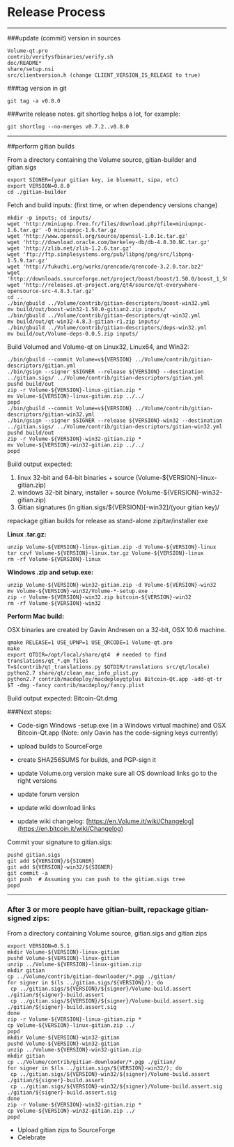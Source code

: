 Release Process
====================

* * *

###update (commit) version in sources


	Volume-qt.pro
	contrib/verifysfbinaries/verify.sh
	doc/README*
	share/setup.nsi
	src/clientversion.h (change CLIENT_VERSION_IS_RELEASE to true)

###tag version in git

	git tag -a v0.8.0

###write release notes. git shortlog helps a lot, for example:

	git shortlog --no-merges v0.7.2..v0.8.0

* * *

##perform gitian builds

 From a directory containing the Volume source, gitian-builder and gitian.sigs
  
	export SIGNER=(your gitian key, ie bluematt, sipa, etc)
	export VERSION=0.8.0
	cd ./gitian-builder

 Fetch and build inputs: (first time, or when dependency versions change)

	mkdir -p inputs; cd inputs/
	wget 'http://miniupnp.free.fr/files/download.php?file=miniupnpc-1.6.tar.gz' -O miniupnpc-1.6.tar.gz
	wget 'http://www.openssl.org/source/openssl-1.0.1c.tar.gz'
	wget 'http://download.oracle.com/berkeley-db/db-4.8.30.NC.tar.gz'
	wget 'http://zlib.net/zlib-1.2.6.tar.gz'
	wget 'ftp://ftp.simplesystems.org/pub/libpng/png/src/libpng-1.5.9.tar.gz'
	wget 'http://fukuchi.org/works/qrencode/qrencode-3.2.0.tar.bz2'
	wget 'http://downloads.sourceforge.net/project/boost/boost/1.50.0/boost_1_50_0.tar.bz2'
	wget 'http://releases.qt-project.org/qt4/source/qt-everywhere-opensource-src-4.8.3.tar.gz'
	cd ..
	./bin/gbuild ../Volume/contrib/gitian-descriptors/boost-win32.yml
	mv build/out/boost-win32-1.50.0-gitian2.zip inputs/
	./bin/gbuild ../Volume/contrib/gitian-descriptors/qt-win32.yml
	mv build/out/qt-win32-4.8.3-gitian-r1.zip inputs/
	./bin/gbuild ../Volume/contrib/gitian-descriptors/deps-win32.yml
	mv build/out/Volume-deps-0.0.5.zip inputs/

 Build Volumed and Volume-qt on Linux32, Linux64, and Win32:
  
	./bin/gbuild --commit Volume=v${VERSION} ../Volume/contrib/gitian-descriptors/gitian.yml
	./bin/gsign --signer $SIGNER --release ${VERSION} --destination ../gitian.sigs/ ../Volume/contrib/gitian-descriptors/gitian.yml
	pushd build/out
	zip -r Volume-${VERSION}-linux-gitian.zip *
	mv Volume-${VERSION}-linux-gitian.zip ../../
	popd
	./bin/gbuild --commit Volume=v${VERSION} ../Volume/contrib/gitian-descriptors/gitian-win32.yml
	./bin/gsign --signer $SIGNER --release ${VERSION}-win32 --destination ../gitian.sigs/ ../Volume/contrib/gitian-descriptors/gitian-win32.yml
	pushd build/out
	zip -r Volume-${VERSION}-win32-gitian.zip *
	mv Volume-${VERSION}-win32-gitian.zip ../../
	popd

  Build output expected:

  1. linux 32-bit and 64-bit binaries + source (Volume-${VERSION}-linux-gitian.zip)
  2. windows 32-bit binary, installer + source (Volume-${VERSION}-win32-gitian.zip)
  3. Gitian signatures (in gitian.sigs/${VERSION}[-win32]/(your gitian key)/

repackage gitian builds for release as stand-alone zip/tar/installer exe

**Linux .tar.gz:**

	unzip Volume-${VERSION}-linux-gitian.zip -d Volume-${VERSION}-linux
	tar czvf Volume-${VERSION}-linux.tar.gz Volume-${VERSION}-linux
	rm -rf Volume-${VERSION}-linux

**Windows .zip and setup.exe:**

	unzip Volume-${VERSION}-win32-gitian.zip -d Volume-${VERSION}-win32
	mv Volume-${VERSION}-win32/Volume-*-setup.exe .
	zip -r Volume-${VERSION}-win32.zip bitcoin-${VERSION}-win32
	rm -rf Volume-${VERSION}-win32

**Perform Mac build:**

  OSX binaries are created by Gavin Andresen on a 32-bit, OSX 10.6 machine.

	qmake RELEASE=1 USE_UPNP=1 USE_QRCODE=1 Volume-qt.pro
	make
	export QTDIR=/opt/local/share/qt4  # needed to find translations/qt_*.qm files
	T=$(contrib/qt_translations.py $QTDIR/translations src/qt/locale)
	python2.7 share/qt/clean_mac_info_plist.py
	python2.7 contrib/macdeploy/macdeployqtplus Bitcoin-Qt.app -add-qt-tr $T -dmg -fancy contrib/macdeploy/fancy.plist

 Build output expected: Bitcoin-Qt.dmg

###Next steps:

* Code-sign Windows -setup.exe (in a Windows virtual machine) and
  OSX Bitcoin-Qt.app (Note: only Gavin has the code-signing keys currently)

* upload builds to SourceForge

* create SHA256SUMS for builds, and PGP-sign it

* update Volume.org version
  make sure all OS download links go to the right versions

* update forum version

* update wiki download links

* update wiki changelog: [https://en.Volume.it/wiki/Changelog](https://en.bitcoin.it/wiki/Changelog)

Commit your signature to gitian.sigs:

	pushd gitian.sigs
	git add ${VERSION}/${SIGNER}
	git add ${VERSION}-win32/${SIGNER}
	git commit -a
	git push  # Assuming you can push to the gitian.sigs tree
	popd

-------------------------------------------------------------------------

### After 3 or more people have gitian-built, repackage gitian-signed zips:

From a directory containing Volume source, gitian.sigs and gitian zips

	export VERSION=0.5.1
	mkdir Volume-${VERSION}-linux-gitian
	pushd Volume-${VERSION}-linux-gitian
	unzip ../Volume-${VERSION}-linux-gitian.zip
	mkdir gitian
	cp ../Volume/contrib/gitian-downloader/*.pgp ./gitian/
	for signer in $(ls ../gitian.sigs/${VERSION}/); do
	 cp ../gitian.sigs/${VERSION}/${signer}/Volume-build.assert ./gitian/${signer}-build.assert
	 cp ../gitian.sigs/${VERSION}/${signer}/Volume-build.assert.sig ./gitian/${signer}-build.assert.sig
	done
	zip -r Volume-${VERSION}-linux-gitian.zip *
	cp Volume-${VERSION}-linux-gitian.zip ../
	popd
	mkdir Volume-${VERSION}-win32-gitian
	pushd Volume-${VERSION}-win32-gitian
	unzip ../Volume-${VERSION}-win32-gitian.zip
	mkdir gitian
	cp ../Volume/contrib/gitian-downloader/*.pgp ./gitian/
	for signer in $(ls ../gitian.sigs/${VERSION}-win32/); do
	 cp ../gitian.sigs/${VERSION}-win32/${signer}/Volume-build.assert ./gitian/${signer}-build.assert
	 cp ../gitian.sigs/${VERSION}-win32/${signer}/Volume-build.assert.sig ./gitian/${signer}-build.assert.sig
	done
	zip -r Volume-${VERSION}-win32-gitian.zip *
	cp Volume-${VERSION}-win32-gitian.zip ../
	popd

- Upload gitian zips to SourceForge
- Celebrate 
